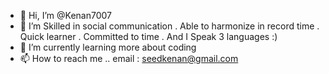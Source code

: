 - 👋 Hi, I’m @Kenan7007
- 👀 I’m  Skilled in social communication . Able to harmonize in record time . Quick
learner . Committed to time . And I Speak 3 languages :)
- 🌱 I’m currently learning more about coding
- 📫 How to reach me .. email : seedkenan@gmail.com

<!---
Kenan7007/Kenan7007 is a ✨ special ✨ repository because its `README.md` (this file) appears on your GitHub profile.
You can click the Preview link to take a look at your changes.
--->
